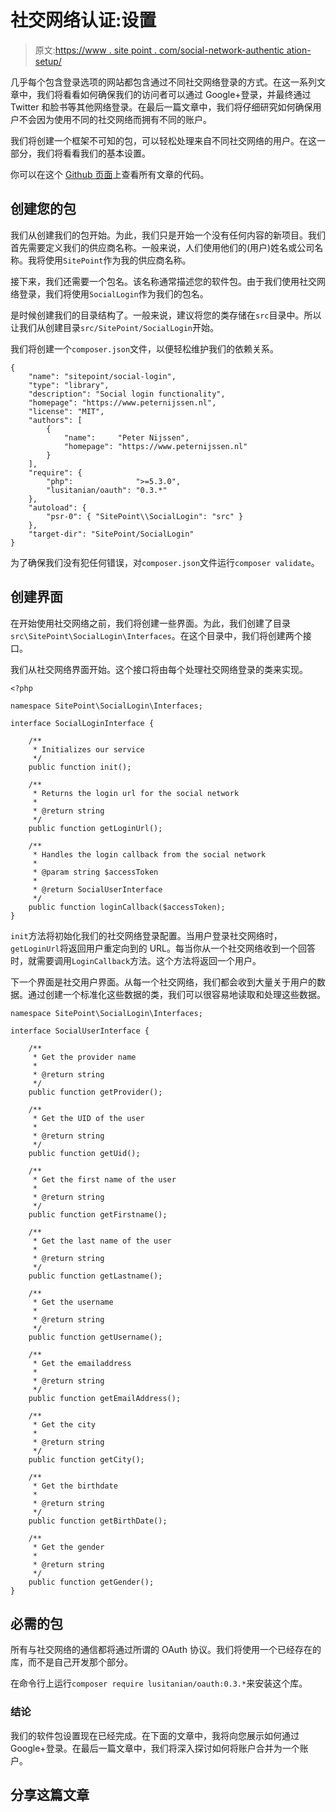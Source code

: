 # 社交网络认证:设置

> 原文:[https://www . site point . com/social-network-authentic ation-setup/](https://www.sitepoint.com/social-network-authentication-setup/)

几乎每个包含登录选项的网站都包含通过不同社交网络登录的方式。在这一系列文章中，我们将看看如何确保我们的访问者可以通过 Google+登录，并最终通过 Twitter 和脸书等其他网络登录。在最后一篇文章中，我们将仔细研究如何确保用户不会因为使用不同的社交网络而拥有不同的账户。

我们将创建一个框架不可知的包，可以轻松处理来自不同社交网络的用户。在这一部分，我们将看看我们的基本设置。

你可以在这个 [Github 页面](https://github.com/peternijssen/sitepoint-social-login)上查看所有文章的代码。

## 创建您的包

我们从创建我们的包开始。为此，我们只是开始一个没有任何内容的新项目。我们首先需要定义我们的供应商名称。一般来说，人们使用他们的(用户)姓名或公司名称。我将使用`SitePoint`作为我的供应商名称。

接下来，我们还需要一个包名。该名称通常描述您的软件包。由于我们使用社交网络登录，我们将使用`SocialLogin`作为我们的包名。

是时候创建我们的目录结构了。一般来说，建议将您的类存储在`src`目录中。所以让我们从创建目录`src/SitePoint/SocialLogin`开始。

我们将创建一个`composer.json`文件，以便轻松维护我们的依赖关系。

```
{
    "name": "sitepoint/social-login",
    "type": "library",
    "description": "Social login functionality",
    "homepage": "https://www.peternijssen.nl",
    "license": "MIT",
    "authors": [
        {
            "name":     "Peter Nijssen",
            "homepage": "https://www.peternijssen.nl"
        }
    ],
    "require": {
        "php":              ">=5.3.0",
        "lusitanian/oauth": "0.3.*"
    },
    "autoload": {
        "psr-0": { "SitePoint\\SocialLogin": "src" }
    },
    "target-dir": "SitePoint/SocialLogin"
}
```

为了确保我们没有犯任何错误，对`composer.json`文件运行`composer validate`。

## 创建界面

在开始使用社交网络之前，我们将创建一些界面。为此，我们创建了目录`src\SitePoint\SocialLogin\Interfaces`。在这个目录中，我们将创建两个接口。

我们从社交网络界面开始。这个接口将由每个处理社交网络登录的类来实现。

```
<?php

namespace SitePoint\SocialLogin\Interfaces;

interface SocialLoginInterface {

    /**
     * Initializes our service
     */
    public function init();

    /**
     * Returns the login url for the social network
     *
     * @return string
     */
    public function getLoginUrl();

    /**
     * Handles the login callback from the social network
     *
     * @param string $accessToken
     *
     * @return SocialUserInterface
     */
    public function loginCallback($accessToken);
}
```

`init`方法将初始化我们的社交网络登录配置。当用户登录社交网络时，`getLoginUrl`将返回用户重定向到的 URL。每当你从一个社交网络收到一个回答时，就需要调用`LoginCallback`方法。这个方法将返回一个用户。

下一个界面是社交用户界面。从每一个社交网络，我们都会收到大量关于用户的数据。通过创建一个标准化这些数据的类，我们可以很容易地读取和处理这些数据。

```
namespace SitePoint\SocialLogin\Interfaces;

interface SocialUserInterface {

    /**
     * Get the provider name
     *
     * @return string
     */
    public function getProvider();

    /**
     * Get the UID of the user
     *
     * @return string
     */
    public function getUid();

    /**
     * Get the first name of the user
     *
     * @return string
     */
    public function getFirstname();

    /**
     * Get the last name of the user
     *
     * @return string
     */
    public function getLastname();

    /**
     * Get the username
     *
     * @return string
     */
    public function getUsername();

    /**
     * Get the emailaddress
     *
     * @return string
     */
    public function getEmailAddress();

    /**
     * Get the city
     *
     * @return string
     */
    public function getCity();

    /**
     * Get the birthdate
     *
     * @return string
     */
    public function getBirthDate();

    /**
     * Get the gender
     *
     * @return string
     */
    public function getGender();
}
```

## 必需的包

所有与社交网络的通信都将通过所谓的 OAuth 协议。我们将使用一个已经存在的库，而不是自己开发那个部分。

在命令行上运行`composer require lusitanian/oauth:0.3.*`来安装这个库。

### 结论

我们的软件包设置现在已经完成。在下面的文章中，我将向您展示如何通过 Google+登录。在最后一篇文章中，我们将深入探讨如何将账户合并为一个账户。

## 分享这篇文章